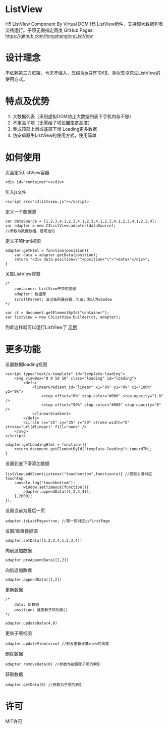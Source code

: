 #  ListView
H5 ListView Component By Virtual DOM
H5 ListView组件，支持超大数据列表流畅运行。子项无需指定高度
GitHub Pages: https://github.com/fengshangbin/ListView
#  设计理念
不依赖第三方框架，也无不侵入，压缩后js只有10KB，类似安卓原生ListView的使用方式。
#  特点及优势
1. 大数据列表（采用虚拟DOM防止大数据列表下手机内存不够）
2. 不定高子项（无需给子项设置指定高度）
3. 集成顶部上滑或底部下滑 Loading更多数据
4. 仿安卓原生ListView的使用方式，使用简单
#  如何使用
页面定义ListView容器
```
<div id="container"></div>
```
引入js文件
```
<script src="c3listview.js"></script>
```
定义一个数据源
```
var dataSource = [1,2,3,4,1,2,3,4,1,2,3,4,1,2,3,4,1,2,3,4,1,2,3,4];
var adapter = new C3ListView.adapter(dataSource);
//参数为数据数组，是可选的
```
定义子项html视图
```
adapter.getHtml = function(position){
    var data = adapter.getData(position);
    return "<div data-position=\""+position+"\">"+data+"</div>";
}
```
关联ListView容器
```
/*
    container: ListView子项的容器
    adapter: 数据源
    scrollParent: 滚动条所属容器，可选，默认为window
*/

var ct = document.getElementById("container");
var listView = new C3ListView.builder(ct, adapter);
```
到此这样就可以运行ListView了
[示例](https://github.com/fengshangbin/ListView/blob/master/examples/list-scroll-div.html)
# 更多功能
设置数据loading视图
```
<script type="text/x-template" id="template-loading">
	<svg viewBox="0 0 50 50" class="loading" id="loading">
		<defs>
			<linearGradient id="linear" x1="0%" y1="0%" x2="100%" y2="0%">
				<stop offset="0%" stop-color="#000" stop-opacity="1.0" />
				<stop offset="90%" stop-color="#000" stop-opacity="0" />
			</linearGradient>
		</defs>
		<circle cx="25" cy="25" r="20" stroke-width="5" stroke="url(#linear)" fill="none" />
	</svg>
</script>

adapter.getLoadingHtml = function(){
	return document.getElementById("template-loading").innerHTML;
}
```
设置到底下滑添加数据
```
listView.addEventListener("touchbottom",function(e){ //顶部上滑对应touchtop
	console.log("touchbottom");
		window.setTimeout(function(){
		adapter.appendData([1,2,3,4]);
	},2000);
});
```
设置当前为最后一页
```
adapter.isLastPage=true; //第一页对应isFirstPage
```
设置/重置数据源
```
adapter.setData([1,2,3,4,1,2,3,4])
```
向前追加数据
```
adapter.preAppendData([1,2])
```
向后追加数据
```
adapter.appendData([1,2])
```
更新数据
```
/*
	data: 新数据
	position: 被更新子项的索引
*/

adapter.updateData(4,0)
```
更新子项视图
```
adapter.updateView(view) //触发重新计算view的高度
```
删除数据
```
adapter.removeData(0) //参数为被删除子项的索引
```
获取数据
```
adapter.getData(0) //参数为子项的索引
```
# 许可
MIT许可